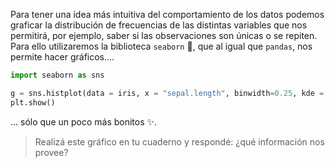 Para tener una idea más intuitiva del comportamiento de los datos podemos graficar la distribución de frecuencias de las distintas variables que nos permitirá, por ejemplo,  saber si las observaciones son únicas o se repiten. Para ello utilizaremos la biblioteca `seaborn` 🐚, que al igual que `pandas`, nos permite hacer gráficos….

```python
import seaborn as sns

g = sns.histplot(data = iris, x = "sepal.length", binwidth=0.25, kde = True)
plt.show()
```

... sólo que un poco más bonitos ✨.

> Realizá este gráfico en tu cuaderno y respondé: ¿qué información nos provee? 
